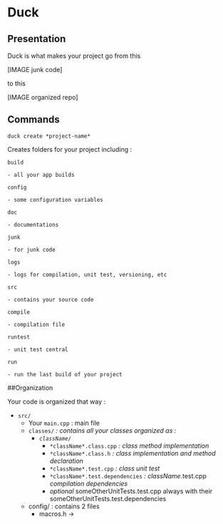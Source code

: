 # Duck

## Presentation

Duck is what makes your project go from this

[IMAGE junk code]

to this

[IMAGE organized repo]

## Commands

`duck create *project-name*`

  Creates folders for your project including :

  `build`
  
    - all your app builds
  
  `config`
  
    - some configuration variables
  
  `doc`
  
    - documentations
  
  `junk`
  
    - for junk code
  
  `logs`
  
    - logs for compilation, unit test, versioning, etc
  
  `src`
  
    - contains your source code
  
  `compile`
  
    - compilation file
  
  `runtest`
  
    - unit test central
  
  `run`
  
    - run the last build of your project

##Organization

Your code is organized that way :
- `src/`
  - Your `main.cpp` : main file
  - `classes/` *: contains all your classes organized as :*
    - <code>*className*/</code>
      - `*className*.class.cpp` *: class method implementation*
      - `*className*.class.h` *: class implementation and method declaration*
      - `*className*.test.cpp` *: class unit test*
      - `*className*.test.dependencies` *: className*.test.cpp *compilation dependencies*
      - *optional* someOtherUnitTests.test.cpp always with their someOtherUnitTests.test.dependencies
  - config/ : contains 2 files
    - macros.h ->
